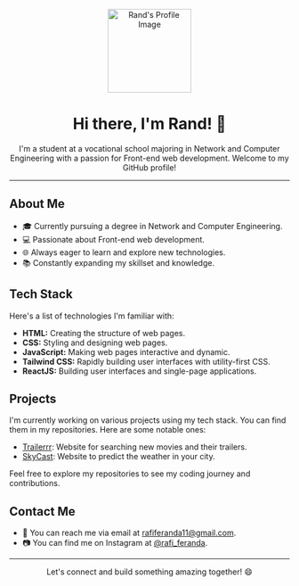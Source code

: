 <p align="center">
  <img src="your-profile-image-url-here" alt="Rand's Profile Image" width="150">
</p>

<h1 align="center">Hi there, I'm Rand! 👋</h1>

<p align="center">I'm a student at a vocational school majoring in Network and Computer Engineering with a passion for Front-end web development. Welcome to my GitHub profile!</p>

---

## About Me

- 🎓 Currently pursuing a degree in Network and Computer Engineering.
- 💻 Passionate about Front-end web development.
- 🌐 Always eager to learn and explore new technologies.
- 📚 Constantly expanding my skillset and knowledge.

## Tech Stack

Here's a list of technologies I'm familiar with:

- **HTML:** Creating the structure of web pages.
- **CSS:** Styling and designing web pages.
- **JavaScript:** Making web pages interactive and dynamic.
- **Tailwind CSS:** Rapidly building user interfaces with utility-first CSS.
- **ReactJS:** Building user interfaces and single-page applications.

## Projects

I'm currently working on various projects using my tech stack. You can find them in my repositories. Here are some notable ones:

- [Trailerrr](https://randdevs.github.io/Trailerrr/): Website for searching new movies and their trailers.
- [SkyCast](https://randdevs.github.io/Weather-Web-App/): Website to predict the weather in your city.

Feel free to explore my repositories to see my coding journey and contributions.

## Contact Me

- 📧 You can reach me via email at [rafiferanda11@gmail.com](mailto:rafiferanda11@gmail.com).
- 📷 You can find me on Instagram at [@rafi_feranda](https://www.instagram.com/rafi_feranda/).

---

<p align="center">Let's connect and build something amazing together! 😄</p>
